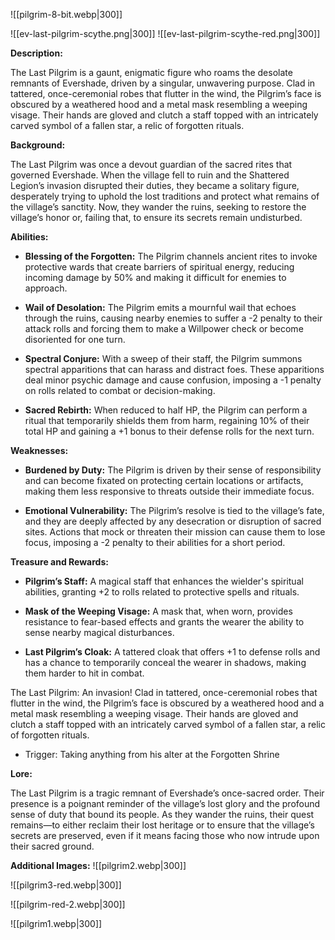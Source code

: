 
![[pilgrim-8-bit.webp|300]]

![[ev-last-pilgrim-scythe.png|300]]  ![[ev-last-pilgrim-scythe-red.png|300]]


**Description:**

The Last Pilgrim is a gaunt, enigmatic figure who roams the desolate remnants of Evershade, driven by a singular, unwavering purpose. Clad in tattered, once-ceremonial robes that flutter in the wind, the Pilgrim’s face is obscured by a weathered hood and a metal mask resembling a weeping visage. Their hands are gloved and clutch a staff topped with an intricately carved symbol of a fallen star, a relic of forgotten rituals.
  

**Background:**

The Last Pilgrim was once a devout guardian of the sacred rites that governed Evershade. When the village fell to ruin and the Shattered Legion’s invasion disrupted their duties, they became a solitary figure, desperately trying to uphold the lost traditions and protect what remains of the village’s sanctity. Now, they wander the ruins, seeking to restore the village’s honor or, failing that, to ensure its secrets remain undisturbed.

  

**Abilities:**

- **Blessing of the Forgotten:** The Pilgrim channels ancient rites to invoke protective wards that create barriers of spiritual energy, reducing incoming damage by 50% and making it difficult for enemies to approach.

- **Wail of Desolation:** The Pilgrim emits a mournful wail that echoes through the ruins, causing nearby enemies to suffer a -2 penalty to their attack rolls and forcing them to make a Willpower check or become disoriented for one turn.

- **Spectral Conjure:** With a sweep of their staff, the Pilgrim summons spectral apparitions that can harass and distract foes. These apparitions deal minor psychic damage and cause confusion, imposing a -1 penalty on rolls related to combat or decision-making.

- **Sacred Rebirth:** When reduced to half HP, the Pilgrim can perform a ritual that temporarily shields them from harm, regaining 10% of their total HP and gaining a +1 bonus to their defense rolls for the next turn.

  

**Weaknesses:**

- **Burdened by Duty:** The Pilgrim is driven by their sense of responsibility and can become fixated on protecting certain locations or artifacts, making them less responsive to threats outside their immediate focus.

- **Emotional Vulnerability:** The Pilgrim’s resolve is tied to the village’s fate, and they are deeply affected by any desecration or disruption of sacred sites. Actions that mock or threaten their mission can cause them to lose focus, imposing a -2 penalty to their abilities for a short period.

  

**Treasure and Rewards:**

- **Pilgrim’s Staff:** A magical staff that enhances the wielder's spiritual abilities, granting +2 to rolls related to protective spells and rituals.

- **Mask of the Weeping Visage:** A mask that, when worn, provides resistance to fear-based effects and grants the wearer the ability to sense nearby magical disturbances.

- **Last Pilgrim’s Cloak:** A tattered cloak that offers +1 to defense rolls and has a chance to temporarily conceal the wearer in shadows, making them harder to hit in combat.

The Last Pilgrim: An invasion! Clad in tattered, once-ceremonial robes that flutter in the wind, the Pilgrim’s face is obscured by a weathered hood and a metal mask resembling a weeping visage. Their hands are gloved and clutch a staff topped with an intricately carved symbol of a fallen star, a relic of forgotten rituals.
- Trigger: Taking anything from his alter at the Forgotten Shrine

**Lore:**

The Last Pilgrim is a tragic remnant of Evershade’s once-sacred order. Their presence is a poignant reminder of the village’s lost glory and the profound sense of duty that bound its people. As they wander the ruins, their quest remains—to either reclaim their lost heritage or to ensure that the village’s secrets are preserved, even if it means facing those who now intrude upon their sacred ground.

**Additional Images:**
![[pilgrim2.webp|300]]

![[pilgrim3-red.webp|300]]

![[pilgrim-red-2.webp|300]]

![[pilgrim1.webp|300]]
